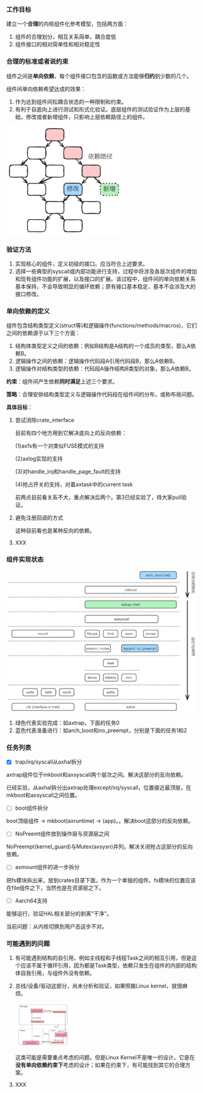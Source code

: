 ### 工作目标

建立一个**合理**的内核组件化参考模型，包括两方面：

1. 组件的合理划分，相互关系简单，耦合度低
2. 组件接口的相对简单性和相对稳定性



### **合理**的标准或者说约束

组件之间是**单向依赖**，每个组件接口包含的函数或方法能够**归约**到少数的几个。

组件间单向依赖希望达成的效果：

1. 作为达到组件间松耦合状态的一种限制和约束。
2. 有利于自底向上进行测试和形式化验证。底层组件的测试验证作为上层的基础，修改或者新增组件，只影响上层依赖路径上的组件。

<img src="./img/image-20240401145719647.png" alt="image-20240401145719647" style="zoom:80%;" />



### 验证方法

1. 实现核心的组件，定义初级的接口。应当符合上述要求。
2. 选择一些典型的syscall或内部功能进行支持，过程中将涉及各层次组件的增加和现有组件功能的扩展，以及接口的扩展。该过程中，组件间的单向依赖关系基本保持，不会导致明显的循环依赖；原有接口基本稳定，基本不会涉及大的接口修改。



### 单向依赖的定义

组件包含结构类型定义(struct等)和逻辑操作(functions/methods/macros)，它们之间的依赖源于以下三个方面：

1. 结构体类型定义之间的依赖：例如B结构是A结构的一个成员的类型，那么A依赖B。
2. 逻辑操作之间的依赖：逻辑操作代码段A引用代码段B，那么A依赖B。
3. 逻辑操作对结构类型的依赖：代码段A操作结构B类型的对象，那么A依赖B。

**约束**：组件间产生依赖**同时满足**上述三个要求。

**策略**：合理安排结构类型定义与逻辑操作代码段在组件间的分布，或称布局问题。

**具体目标**：

1. 尝试消除crate_interface

   目前有四个地方用到它解决底向上的反向依赖：

   (1)axfs有一个对类似FUSE模式的支持

   (2)axlog实现的支持

   (3)对handle_irq和handle_page_fault的支持

   (4)抢占开关的支持，对着axtask中的current task

   前两点目前看关系不大，重点解决后两个。第3已经实验了，待大家pull验证。

2. 避免注册回调的方式

   这种目前看也是某种反向的依赖。

3. XXX



### 组件实现状态

<img src="./img/image-20240401152943761.png" alt="image-20240401152943761" style="zoom:80%;" />

1. 绿色代表实验完成：如axtrap，下面的任务0
2. 蓝色代表准备进行：如arch_boot和no_preempt，分别是下面的任务1和2



### 任务列表



- [x] trap/irq/syscall从axhal拆分

axtrap组件位于mkboot和axsyscall两个层次之间。解决这部分的反向依赖。

已经实验，从axhal拆分出axtrap处理except/irq/syscall，位置接近最顶层，在mkboot和axsyscall之间位置。



- [ ] boot组件拆分

boot顶级组件 -> mkboot(axruntime) -> (app)。。解决boot这部分的反向依赖。



- [ ] NoPreemt组件放到操作层与资源层之间

NoPreempt(kernel_guard)与Mutex(axsysn)并列。解决关闭抢占这部分的反向依赖。



- [ ] axmount组件的进一步拆分

把fs模块拆出来，放到crates目录下面，作为一个单独的组件。fs模块的位置应该在file组件之下，当然也是在资源层之下。



- [ ] Aarch64支持

能够运行，验证HAL相关部分的剥离"干净"。

当前问题：从内核切换到用户态这步不对。



### 可能遇到的问题

1. 有可能遇到结构的自引用，例如主线程和子线程Task之间的相互引用，但是这个应该不属于循环引用，因为都是Task类型，依赖只发生在组件的内部的结构体自我引用，与组件外没有依赖。

2. 总线/设备/驱动这部分，尚未分析和验证，如果照搬Linux kernel，就很麻烦。

   <img src="./img/bus-1712021699059-1.png" alt="bus" style="zoom: 15%;" />

   这类可能是需要重点考虑的问题。但是Linux Kernel不是唯一的设计，它是在**没有单向依赖约束下**考虑的设计；如果在约束下，有可能找到其它的合理方案。

3. XXX
